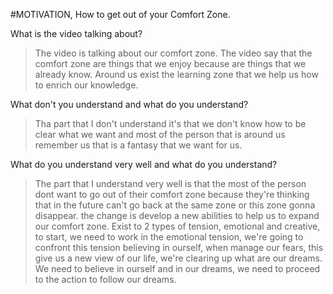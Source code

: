 #MOTIVATION, How to get out of your Comfort Zone.

What is the video talking about?

> The video is talking about our comfort zone. The video say that the comfort zone are things that we enjoy because are things that we already know. Around us exist the learning zone that we help us how to enrich our knowledge. 

What don't you understand and what do you understand?

> Tha part that I don't understand it's that we don't know how to be clear what we want and most of the person that is around us remember us that is a fantasy that we want for us.

What do you understand very well and what do you understand?

> The part that I understand very well is that the most of the person dont want to go out of their comfort zone because they're thinking that in the future can't go back at the same zone or this zone gonna disappear. the change is develop a new abilities to help us to expand our comfort zone.
> Exist to 2 types of tension, emotional and creative, to start, we need to work in the emotional tension, we're going to confront this tension believing in ourself, when manage our fears, this give us a new view of our life, we're clearing up what are our dreams. 
> We need to believe in ourself and in our dreams, we need to proceed to the action to follow our dreams.